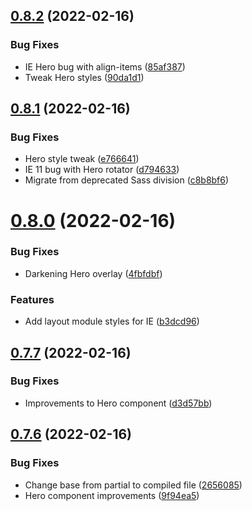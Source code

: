 ## [0.8.2](https://github.com/jacecotton/tcds/compare/v0.8.1...v0.8.2) (2022-02-16)


### Bug Fixes

* IE Hero bug with align-items ([85af387](https://github.com/jacecotton/tcds/commit/85af387239bc97de5726032645c3b20d470fac6d))
* Tweak Hero styles ([90da1d1](https://github.com/jacecotton/tcds/commit/90da1d174e57cbd4393425e52c4ac67b335dea1d))



## [0.8.1](https://github.com/jacecotton/tcds/compare/v0.8.0...v0.8.1) (2022-02-16)


### Bug Fixes

* Hero style tweak ([e766641](https://github.com/jacecotton/tcds/commit/e76664133c53c14bcf4622ccdb4f63bf64696ee1))
* IE 11 bug with Hero rotator ([d794633](https://github.com/jacecotton/tcds/commit/d794633e72594c385648b581f658520f5fec513b))
* Migrate from deprecated Sass division ([c8b8bf6](https://github.com/jacecotton/tcds/commit/c8b8bf6f693c2ef1c3c1b548c528e4049e0fca6a))



# [0.8.0](https://github.com/jacecotton/tcds/compare/v0.7.7...v0.8.0) (2022-02-16)


### Bug Fixes

* Darkening Hero overlay ([4fbfdbf](https://github.com/jacecotton/tcds/commit/4fbfdbfad96a8f3d40bfe1e2afbed2ccc6af208a))


### Features

* Add layout module styles for IE ([b3dcd96](https://github.com/jacecotton/tcds/commit/b3dcd966aa2acbacff6e75453d1e7efdf0c7ffb5))



## [0.7.7](https://github.com/jacecotton/tcds/compare/v0.7.6...v0.7.7) (2022-02-16)


### Bug Fixes

* Improvements to Hero component ([d3d57bb](https://github.com/jacecotton/tcds/commit/d3d57bb3affbd409b623450acc5a336de5aecbb9))



## [0.7.6](https://github.com/jacecotton/tcds/compare/v0.7.5...v0.7.6) (2022-02-16)


### Bug Fixes

* Change base from partial to compiled file ([2656085](https://github.com/jacecotton/tcds/commit/2656085686176c1903f71474f264ec599883b356))
* Hero component improvements ([9f94ea5](https://github.com/jacecotton/tcds/commit/9f94ea52731c23f49a1c134494b03e50701dd488))



